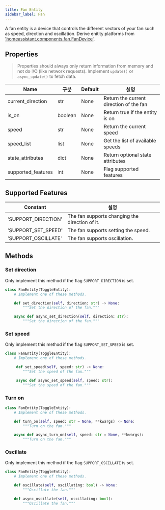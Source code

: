 ```yaml
---
title: Fan Entity
sidebar_label: Fan
---
```


A fan entity is a device that controls the different vectors of your fan such as speed, direction and oscillation. Derive enitity platforms from ['homeassistant.components.fan.FanDevice'](https://github.com/home-assistant/home-assistant/blob/dev/homeassistant/components/fan/__init__.py).

## Properties

> Properties should always only return information from memory and not do I/O (like network requests). Implement `update()` or `async_update()` to fetch data.

| Name               | 구분      | Default | 설명                                      |
| ------------------ | ------- | ------- | --------------------------------------- |
| current_direction  | str     | None    | Return the current direction of the fan |
| is_on              | boolean | None    | Return true if the entity is on         |
| speed              | str     | None    | Return the current speed                |
| speed_list         | list    | None    | Get the list of available speeds        |
| state_attributes   | dict    | None    | Return optional state attributes        |
| supported_features | int     | None    | Flag supported features                 |

## Supported Features

| Constant              | 설명                                             |
| --------------------- | ---------------------------------------------- |
| 'SUPPORT_DIRECTION'   | The fan supports changing the direction of it. |
| 'SUPPORT_SET_SPEED' | The fan supports setting the speed.            |
| 'SUPPORT_OSCILLATE'   | The fan supports oscillation.                  |

## Methods

### Set direction

Only implement this method if the flag `SUPPORT_DIRECTION` is set.

```python
class FanEntity(ToggleEntity):
    # Implement one of these methods.

    def set_direction(self, direction: str) -> None:
        """Set the direction of the fan."""

    async def async_set_direction(self, direction: str):
        """Set the direction of the fan."""
```

### Set speed

Only implement this method if the flag `SUPPORT_SET_SPEED` is set.

```python
class FanEntity(ToggleEntity):
    # Implement one of these methods.

     def set_speed(self, speed: str) -> None:
        """Set the speed of the fan."""

     async def async_set_speed(self, speed: str):
        """Set the speed of the fan."""
```

### Turn on

```python
class FanEntity(ToggleEntity):
    # Implement one of these methods.

    def turn_on(self, speed: str = None, **kwargs) -> None:
        """Turn on the fan."""

    async def async_turn_on(self, speed: str = None, **kwargs):
        """Turn on the fan."""
```

### Oscillate

Only implement this method if the flag `SUPPORT_OSCILLATE` is set.

```python
class FanEntity(ToggleEntity):
    # Implement one of these methods.

    def oscillate(self, oscillating: bool) -> None:
        """Oscillate the fan."""

    def async_oscillate(self, oscillating: bool):
        """Oscillate the fan."""
```